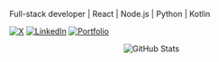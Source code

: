 Full-stack developer | React | Node.js | Python | Kotlin

[![X](https://img.shields.io/badge/X-black?style=flat-square&logo=)](https://x.com/jk08y)
[![LinkedIn](https://img.shields.io/badge/LinkedIn-black?style=flat-square&logo=linkedin)]()
[![Portfolio](https://img.shields.io/badge/Portfolio-black?style=flat-square&logo=safari)](https://pf.jkapp.pro)

<div align="center">
  
![GitHub Stats](https://github-readme-stats.vercel.app/api?username=jk08y&theme=dark&hide_border=true&show_icons=true&hide_rank=true&hide=stars,issues)
  
</div>
